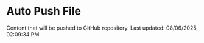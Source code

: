# Auto Push File

Content that will be pushed to GitHub repository.
Last updated: 08/06/2025, 02:09:34 PM